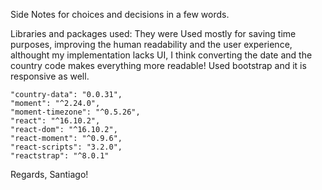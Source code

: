 Side Notes for choices and decisions in a few words.

Libraries and packages used: They were Used mostly for saving time purposes, improving the human readability and the user experience, althought my implementation lacks UI, I think converting the date and the country code makes everything more readable! Used bootstrap and it is responsive as well.

    "country-data": "0.0.31",
    "moment": "^2.24.0",
    "moment-timezone": "^0.5.26",
    "react": "^16.10.2",
    "react-dom": "^16.10.2",
    "react-moment": "^0.9.6",
    "react-scripts": "3.2.0",
    "reactstrap": "^8.0.1"
    
Regards, Santiago!
